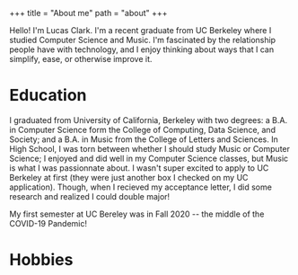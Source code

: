 +++
title = "About me"
path = "about"
+++

Hello! I'm Lucas Clark. I'm a recent graduate from UC Berkeley where I studied
Computer Science and Music. I'm fascinated by the relationship people have with
technology, and I enjoy thinking about ways that I can simplify, ease, or
otherwise improve it.

# Education

I graduated from University of California, Berkeley with two degrees: a B.A. in
Computer Science form the College of Computing, Data Science, and Society; and
a B.A. in Music from the College of Letters and Sciences. In High School, I was
torn between whether I should study Music or Computer Science; I enjoyed and did
well in my Computer Science classes, but Music is what I was passionnate about.
I wasn't super excited to apply to UC Berkeley at first (they were just another
box I checked on my UC application). Though, when I recieved my acceptance
letter, I did some research and realized I could double major!

My first semester at UC Bereley was in Fall 2020 -- the middle of the COVID-19
Pandemic!

# Hobbies

